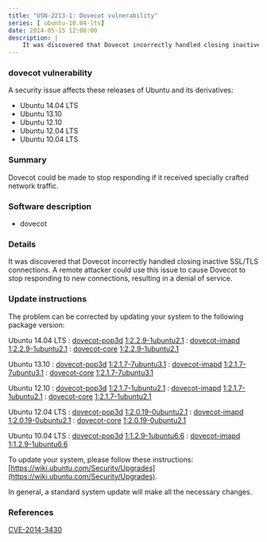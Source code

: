 ```yaml
---
title: "USN-2213-1: Dovecot vulnerability"
series: [ ubuntu-10.04-lts]
date: 2014-05-15 12:00:00
description: |
    It was discovered that Dovecot incorrectly handled closing inactive SSL/TLS connections. A remote attacker could use this issue to cause Dovecot to stop responding to new connections, resulting in a denial of service. 
--- 
```

 
 


### dovecot vulnerability

A security issue affects these releases of Ubuntu and its derivatives:

* Ubuntu 14.04 LTS
* Ubuntu 13.10
* Ubuntu 12.10
* Ubuntu 12.04 LTS
* Ubuntu 10.04 LTS

### Summary

Dovecot could be made to stop responding if it received specially crafted network traffic.

### Software description

* dovecot 

### Details

It was discovered that Dovecot incorrectly handled closing inactive SSL/TLS connections. A remote attacker could use this issue to cause Dovecot to stop responding to new connections, resulting in a denial of service. 

### Update instructions

The problem can be corrected by updating your system to the following package version:

Ubuntu 14.04 LTS
 : [dovecot-pop3d](https://launchpad.net/ubuntu/+source/dovecot) <span> [1:2.2.9-1ubuntu2.1](https://launchpad.net/ubuntu/+source/dovecot/1:2.2.9-1ubuntu2.1) </span> 
 : [dovecot-imapd](https://launchpad.net/ubuntu/+source/dovecot) <span> [1:2.2.9-1ubuntu2.1](https://launchpad.net/ubuntu/+source/dovecot/1:2.2.9-1ubuntu2.1) </span> 
 : [dovecot-core](https://launchpad.net/ubuntu/+source/dovecot) <span> [1:2.2.9-1ubuntu2.1](https://launchpad.net/ubuntu/+source/dovecot/1:2.2.9-1ubuntu2.1) </span> 

Ubuntu 13.10
 : [dovecot-pop3d](https://launchpad.net/ubuntu/+source/dovecot) <span> [1:2.1.7-7ubuntu3.1](https://launchpad.net/ubuntu/+source/dovecot/1:2.1.7-7ubuntu3.1) </span> 
 : [dovecot-imapd](https://launchpad.net/ubuntu/+source/dovecot) <span> [1:2.1.7-7ubuntu3.1](https://launchpad.net/ubuntu/+source/dovecot/1:2.1.7-7ubuntu3.1) </span> 
 : [dovecot-core](https://launchpad.net/ubuntu/+source/dovecot) <span> [1:2.1.7-7ubuntu3.1](https://launchpad.net/ubuntu/+source/dovecot/1:2.1.7-7ubuntu3.1) </span> 

Ubuntu 12.10
 : [dovecot-pop3d](https://launchpad.net/ubuntu/+source/dovecot) <span> [1:2.1.7-1ubuntu2.1](https://launchpad.net/ubuntu/+source/dovecot/1:2.1.7-1ubuntu2.1) </span> 
 : [dovecot-imapd](https://launchpad.net/ubuntu/+source/dovecot) <span> [1:2.1.7-1ubuntu2.1](https://launchpad.net/ubuntu/+source/dovecot/1:2.1.7-1ubuntu2.1) </span> 
 : [dovecot-core](https://launchpad.net/ubuntu/+source/dovecot) <span> [1:2.1.7-1ubuntu2.1](https://launchpad.net/ubuntu/+source/dovecot/1:2.1.7-1ubuntu2.1) </span> 

Ubuntu 12.04 LTS
 : [dovecot-pop3d](https://launchpad.net/ubuntu/+source/dovecot) <span> [1:2.0.19-0ubuntu2.1](https://launchpad.net/ubuntu/+source/dovecot/1:2.0.19-0ubuntu2.1) </span> 
 : [dovecot-imapd](https://launchpad.net/ubuntu/+source/dovecot) <span> [1:2.0.19-0ubuntu2.1](https://launchpad.net/ubuntu/+source/dovecot/1:2.0.19-0ubuntu2.1) </span> 
 : [dovecot-core](https://launchpad.net/ubuntu/+source/dovecot) <span> [1:2.0.19-0ubuntu2.1](https://launchpad.net/ubuntu/+source/dovecot/1:2.0.19-0ubuntu2.1) </span> 

Ubuntu 10.04 LTS
 : [dovecot-pop3d](https://launchpad.net/ubuntu/+source/dovecot) <span> [1:1.2.9-1ubuntu6.6](https://launchpad.net/ubuntu/+source/dovecot/1:1.2.9-1ubuntu6.6) </span> 
 : [dovecot-imapd](https://launchpad.net/ubuntu/+source/dovecot) <span> [1:1.2.9-1ubuntu6.6](https://launchpad.net/ubuntu/+source/dovecot/1:1.2.9-1ubuntu6.6) </span> 

To update your system, please follow these instructions: [https://wiki.ubuntu.com/Security/Upgrades](https://wiki.ubuntu.com/Security/Upgrades).

In general, a standard system update will make all the necessary changes. 

### References

 
 [CVE-2014-3430](http://people.ubuntu.com/~ubuntu-security/cve/CVE-2014-3430)
 

